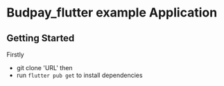 # Budpay_flutter example Application

## Getting Started
Firstly
- git clone 'URL' 
then 
- run `flutter pub get` to install dependencies
